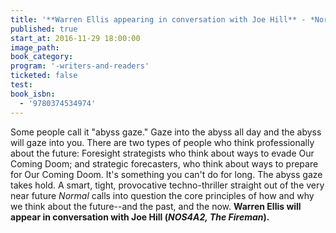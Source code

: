 ```yaml
---
title: '**Warren Ellis appearing in conversation with Joe Hill** - *Normal: A Novel*'
published: true
start_at: 2016-11-29 18:00:00
image_path:
book_category:
program: '-writers-and-readers'
ticketed: false
test:
book_isbn:
  - '9780374534974'
---
```



Some people call it "abyss gaze." Gaze into the abyss all day and the abyss will gaze into you. There are two types of people who think professionally about the future: Foresight strategists who think about ways to evade Our Coming Doom; and strategic forecasters, who think about ways to prepare for Our Coming Doom. It's something you can't do for long. The abyss gaze takes hold. A smart, tight, provocative techno-thriller straight out of the very near future *Normal* calls into question the core principles of how and why we think about the future--and the past, and the now. **Warren Ellis will appear in conversation with Joe Hill (*NOS4A2, The Fireman*).**